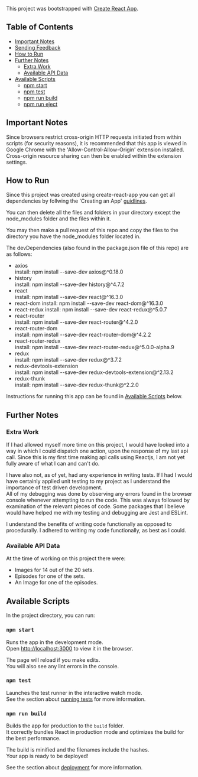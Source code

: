 This project was bootstrapped with [Create React App](https://github.com/facebookincubator/create-react-app).

## Table of Contents

- [Important Notes](#important-notes)
- [Sending Feedback](#sending-feedback)
- [How to Run](#how-to-run)
- [Further Notes](#further-notes)
  - [Extra Work](#extra-work)
  - [Available API Data](#navailable-api-data)
- [Available Scripts](#available-scripts)
  - [npm start](#npm-start)
  - [npm test](#npm-test)
  - [npm run build](#npm-run-build)
  - [npm run eject](#npm-run-eject)  

## Important Notes

Since browsers restrict cross-origin HTTP requests initiated from within scripts (for security reasons), it is recommended that this app is viewed in Google Chrome with the 'Allow-Control-Allow-Origin' extension installed. Cross-origin resource sharing can then be enabled within the extension settings.

## How to Run

Since this project was created using create-react-app you can get all dependencies by follwing the 'Creating an App' [guidlines](https://github.com/facebook/create-react-app/blob/master/README.md#creating-an-app).  

You can then delete all the files and folders in your directory except the node_modules folder and the files within it.

You may then make a pull request of this repo and copy the files to the directory you have the node_modules folder located in.

The devDependencies (also found in the package.json file of this repo) are as follows:

- axios  
 install: npm install --save-dev axios@^0.18.0
- history  
 install: npm install --save-dev history@^4.7.2
- react  
 install: npm install --save-dev react@^16.3.0
- react-dom 
 install: npm install --save-dev react-dom@^16.3.0
- react-redux 
 install: npm install --save-dev react-redux@^5.0.7
- react-router  
 install: npm install --save-dev react-router@^4.2.0
- react-router-dom  
 install: npm install --save-dev react-router-dom@^4.2.2
- react-router-redux  
 install: npm install --save-dev react-router-redux@^5.0.0-alpha.9
- redux  
 install: npm install --save-dev redux@^3.7.2
- redux-devtools-extension  
 install: npm install --save-dev redux-devtools-extension@^2.13.2
- redux-thunk  
 install: npm install --save-dev redux-thunk@^2.2.0

Instructions for running this app can be found in [Available Scripts](#available-scripts) below.  

## Further Notes  

### Extra Work  

If I had allowed myself more time on this project, I would have looked into a way in which I could dispatch one action, upon the response of my last api call. Since this is my first time making api calls using Reactjs, I am not yet fully aware of what I can and can't do.

I have also not, as of yet, had any experience in writing tests. If I had I would have certainly applied unit testing to my project as I understand the importance of test driven development.  
All of my debugging was done by observing any errors found in the browser console whenever attempting to run the code. This was always followed by examination of the relevant pieces of code.
Some packages that I believe would have helped me with my testing and debugging are Jest and ESLint.

I understand the benefits of writing code functionally as opposed to procedurally. I adhered to writing my code functionally, as best as I could.

### Available API Data  

At the time of working on this project there were:
- Images for 14 out of the 20 sets.  
- Episodes for one of the sets.  
- An Image for one of the episodes.

## Available Scripts

In the project directory, you can run:

### `npm start`

Runs the app in the development mode.<br>
Open [http://localhost:3000](http://localhost:3000) to view it in the browser.

The page will reload if you make edits.<br>
You will also see any lint errors in the console.

### `npm test`

Launches the test runner in the interactive watch mode.<br>
See the section about [running tests](#running-tests) for more information.

### `npm run build`

Builds the app for production to the `build` folder.<br>
It correctly bundles React in production mode and optimizes the build for the best performance.

The build is minified and the filenames include the hashes.<br>
Your app is ready to be deployed!

See the section about [deployment](#deployment) for more information.